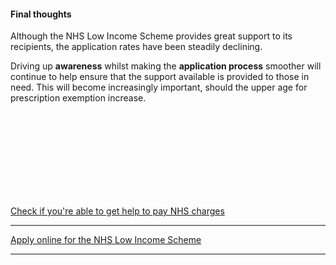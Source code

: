 #### Final thoughts

Although the NHS Low Income Scheme provides great support to its recipients, the application rates have been steadily declining. 

Driving up **awareness** whilst making the **application process** smoother will continue to help ensure that the support available is provided to those in need. This will become increasingly important, should the upper age for prescription exemption increase.


<br />
<br />
<br />
<br />
<br />
<br />
<br />
<br />

<a href="https://www.nhsbsa.nhs.uk/check-if-youre-eligible-help" target="_blank">Check if you're able to get help to pay NHS charges</a>
___

<a href="https://services.nhsbsa.nhs.uk/apply-for-help-with-nhs-costs/apply-online" target="_blank">Apply online for the NHS Low Income Scheme</a>
___